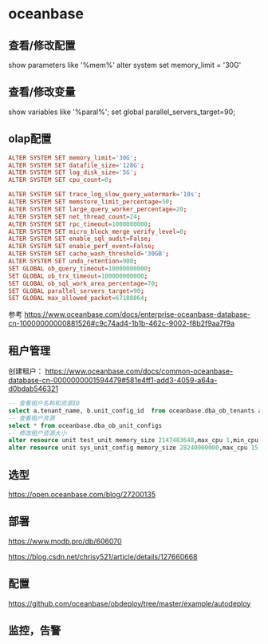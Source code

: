 # oceanbase

## 查看/修改配置
show parameters like '%mem%'
alter system set memory_limit = '30G' 

## 查看/修改变量
show variables like '%paral%';
set global parallel_servers_target=90;

## olap配置
```conf
ALTER SYSTEM SET memory_limit='30G';
ALTER SYSTEM SET datafile_size='128G';
ALTER SYSTEM SET log_disk_size='5G';
ALTER SYSTEM SET cpu_count=0;

ALTER SYSTEM SET trace_log_slow_query_watermark='10s';
ALTER SYSTEM SET memstore_limit_percentage=50;
ALTER SYSTEM SET large_query_worker_percentage=20;
ALTER SYSTEM SET net_thread_count=24;
ALTER SYSTEM SET rpc_timeout=1000000000;
ALTER SYSTEM SET micro_block_merge_verify_level=0;
ALTER SYSTEM SET enable_sql_audit=False;
ALTER SYSTEM SET enable_perf_event=False;
ALTER SYSTEM SET cache_wash_threshold='30GB';
ALTER SYSTEM SET undo_retention=900;
SET GLOBAL ob_query_timeout=10000000000;
SET GLOBAL ob_trx_timeout=100000000000;
SET GLOBAL ob_sql_work_area_percentage=70;
SET GLOBAL parallel_servers_target=90;
SET GLOBAL max_allowed_packet=67108864;
```
参考 https://www.oceanbase.com/docs/enterprise-oceanbase-database-cn-10000000000881526#c9c74ad4-1b1b-462c-9002-f8b2f9aa7f9a

## 租户管理
创建租户： https://www.oceanbase.com/docs/common-oceanbase-database-cn-0000000001594479#581e4ff1-add3-4059-a64a-d0bdab546321
```sql
-- 查看租户名称和资源ID
select a.tenant_name, b.unit_config_id  from oceanbase.dba_ob_tenants a,oceanbase.dba_ob_resource_pools b where b.tenant_id=a.tenant_id;
-- 查看租户资源
select * from oceanbase.dba_ob_unit_configs
-- 修改租户资源大小
alter resource unit test_unit memory_size 2147483648,max_cpu 1,min_cpu 1
alter resource unit sys_unit_config memory_size 28240000000,max_cpu 15,min_cpu 15,max_iops 500000,min_iops 150000
```

## 选型
https://open.oceanbase.com/blog/27200135

## 部署
https://www.modb.pro/db/606070

https://blog.csdn.net/chrisy521/article/details/127660668

## 配置
https://github.com/oceanbase/obdeploy/tree/master/example/autodeploy

## 监控，告警
